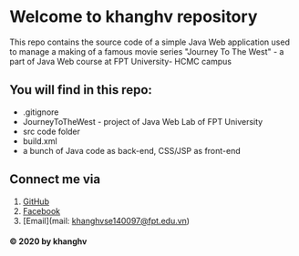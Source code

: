 # Welcome to khanghv repository
This repo contains the source code of a simple Java Web application used to manage a making of a famous movie series "Journey To The West" - a part of Java Web course at FPT University- HCMC campus

## You will find in this repo:
* .gitignore
* JourneyToTheWest - project of Java Web Lab of FPT University
* src code folder
* build.xml
* a bunch of Java code as back-end, CSS/JSP as front-end

## Connect me via
1. [GitHub](https://github.com/khanghv-the-programmer)
2. [Facebook](https://www.facebook.com/huavinhkhangfd3600)
3. [Email](mail: khanghvse140097@fpt.edu.vn)
#### © 2020 by khanghv
